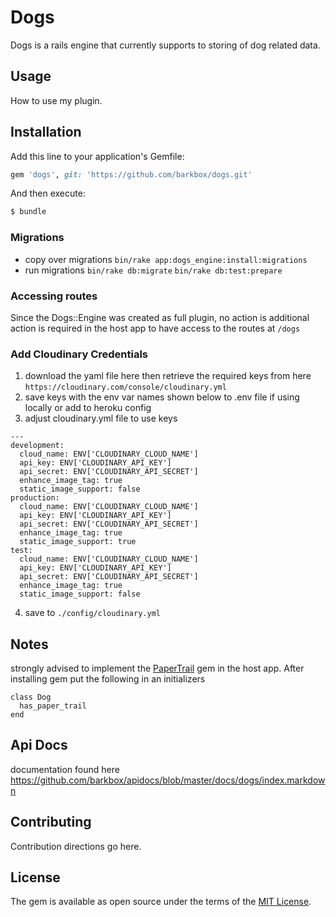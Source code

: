 # Dogs
Dogs is a rails engine that currently supports to storing of dog related data.

## Usage
How to use my plugin.

## Installation
Add this line to your application's Gemfile:

```ruby
gem 'dogs', git: 'https://github.com/barkbox/dogs.git'
```

And then execute:
```bash
$ bundle
```

### Migrations

- copy over migrations
    `bin/rake app:dogs_engine:install:migrations`
- run migrations
  `bin/rake db:migrate`
  `bin/rake db:test:prepare`

### Accessing routes
Since the Dogs::Engine was created as full plugin, no action is additional action is required in the host app to have access to the routes at `/dogs`

### Add Cloudinary Credentials

1) download the yaml file here then retrieve the required keys from here `https://cloudinary.com/console/cloudinary.yml`
2) save keys with the env var names shown below to .env file if using locally or add to heroku config
3) adjust cloudinary.yml file to use keys
```
---
development:
  cloud_name: ENV['CLOUDINARY_CLOUD_NAME']
  api_key: ENV['CLOUDINARY_API_KEY']
  api_secret: ENV['CLOUDINARY_API_SECRET']
  enhance_image_tag: true
  static_image_support: false
production:
  cloud_name: ENV['CLOUDINARY_CLOUD_NAME']
  api_key: ENV['CLOUDINARY_API_KEY']
  api_secret: ENV['CLOUDINARY_API_SECRET']
  enhance_image_tag: true
  static_image_support: true
test:
  cloud_name: ENV['CLOUDINARY_CLOUD_NAME']
  api_key: ENV['CLOUDINARY_API_KEY']
  api_secret: ENV['CLOUDINARY_API_SECRET']
  enhance_image_tag: true
  static_image_support: false
```
4) save to `./config/cloudinary.yml`

## Notes 
  strongly advised to implement the [PaperTrail](https://github.com/airblade/paper_trail) gem in the host app. After installing gem put the following in an initializers
  ```
  class Dog
    has_paper_trail
  end
  ```
## Api Docs
documentation found here https://github.com/barkbox/apidocs/blob/master/docs/dogs/index.markdown

## Contributing
Contribution directions go here.

## License
The gem is available as open source under the terms of the [MIT License](http://opensource.org/licenses/MIT).
